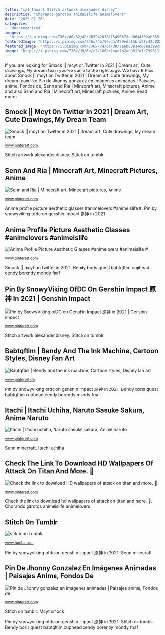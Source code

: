```yaml
---
title: "sad fanart Stitch artwork alexander disney"
description: "Chorando garotos animeislife animelovers"
date: "2022-07-26"
categories:
- "Uncategorized"
images:
- "https://i.pinimg.com/736x/d6/32/42/d63242038f75490678ad0684f02ab569.jpg"
featuredImage: "https://i.pinimg.com/736x/45/9e/da/459eda15bfa78c42c02252a8318113d5.jpg"
featured_image: "https://i.pinimg.com/736x/7a/6b/80/7a6b80814c68ee399ca99eef0a2c1c69.jpg"
image: "https://i.pinimg.com/736x/18/6b/c7/186bc7bae7b2ad8817a3c739611ffcce.jpg"
---
```


If you are looking for Smock || mcyt on Twitter in 2021 | Dream art, Cute drawings, My dream team you've came to the right page. We have 9 Pics about Smock || mcyt on Twitter in 2021 | Dream art, Cute drawings, My dream team like Pin de Jhonny gonzalez en imágenes animadas | Paisajes anime, Fondos de, Senn and Ria | Minecraft art, Minecraft pictures, Anime and also Senn and Ria | Minecraft art, Minecraft pictures, Anime. Read more:

## Smock || Mcyt On Twitter In 2021 | Dream Art, Cute Drawings, My Dream Team

![Smock || mcyt on Twitter in 2021 | Dream art, Cute drawings, My dream team](https://i.pinimg.com/736x/d6/32/42/d63242038f75490678ad0684f02ab569.jpg "Chorando garotos animeislife animelovers")

<small>www.pinterest.com</small>

Stitch artwork alexander disney. Stitch on tumblr

## Senn And Ria | Minecraft Art, Minecraft Pictures, Anime

![Senn and Ria | Minecraft art, Minecraft pictures, Anime](https://i.pinimg.com/736x/18/6b/c7/186bc7bae7b2ad8817a3c739611ffcce.jpg "Anime profile picture aesthetic glasses #animelovers #animeislife #")

<small>www.pinterest.com</small>

Anime profile picture aesthetic glasses #animelovers #animeislife #. Pin by snowyviking ofdc on genshin impact 原神 in 2021

## Anime Profile Picture Aesthetic Glasses #animelovers #animeislife #

![Anime Profile Picture Aesthetic Glasses #animelovers #animeislife #](https://i.pinimg.com/736x/a8/62/46/a86246352d6747d11aecfbb65ade0759.jpg "Check the link to download hd wallpapers of attack on titan and more. 🌇")

<small>www.pinterest.com</small>

Smock || mcyt on twitter in 2021. Bendy boris quest babtqftim cuphead cendy borendy mondy fnaf

## Pin By SnowyViking OfDC On Genshin Impact 原神 In 2021 | Genshin Impact

![Pin by SnowyViking ofDC on Genshin Impact 原神 in 2021 | Genshin impact](https://i.pinimg.com/736x/c1/c4/16/c1c416debe515837e95b7b288efe10cc.jpg "Pin de jhonny gonzalez en imágenes animadas")

<small>www.pinterest.com</small>

Stitch artwork alexander disney. Stitch on tumblr

## Babtqftim | Bendy And The Ink Machine, Cartoon Styles, Disney Fan Art

![Babtqftim | Bendy and the ink machine, Cartoon styles, Disney fan art](https://i.pinimg.com/736x/cd/d6/bb/cdd6bb68bb624af813480c02af850a7f.jpg "Itachi uchiha")

<small>www.pinterest.de</small>

Pin by snowyviking ofdc on genshin impact 原神 in 2021. Bendy boris quest babtqftim cuphead cendy borendy mondy fnaf

## Itachi | Itachi Uchiha, Naruto Sasuke Sakura, Anime Naruto

![Itachi | Itachi uchiha, Naruto sasuke sakura, Anime naruto](https://i.pinimg.com/736x/7a/6b/80/7a6b80814c68ee399ca99eef0a2c1c69.jpg "Stitch on tumblr")

<small>www.pinterest.com</small>

Senn minecraft. Itachi uchiha

## Check The Link To Download HD Wallpapers Of Attack On Titan And More. 🌇

![Check the link to download HD wallpapers of attack on titan and more. 🌇](https://i.pinimg.com/736x/75/bd/6b/75bd6bb40f33298ce950f471620cce72.jpg "Senn and ria")

<small>www.pinterest.com</small>

Check the link to download hd wallpapers of attack on titan and more. 🌇. Chorando garotos animeislife animelovers

## Stitch On Tumblr

![stitch on Tumblr](https://68.media.tumblr.com/130c893fc6f420d33337bd780fc881e0/tumblr_oj3i9ieYXA1vftvubo1_500.png "Anime profile picture aesthetic glasses #animelovers #animeislife #")

<small>www.tumblr.com</small>

Pin by snowyviking ofdc on genshin impact 原神 in 2021. Senn minecraft

## Pin De Jhonny Gonzalez En Imágenes Animadas | Paisajes Anime, Fondos De

![Pin de Jhonny gonzalez en imágenes animadas | Paisajes anime, Fondos de](https://i.pinimg.com/736x/45/9e/da/459eda15bfa78c42c02252a8318113d5.jpg "Bendy boris quest babtqftim cuphead cendy borendy mondy fnaf")

<small>www.pinterest.com</small>

Stitch on tumblr. Mcyt smock

Pin by snowyviking ofdc on genshin impact 原神 in 2021. Stitch on tumblr. Bendy boris quest babtqftim cuphead cendy borendy mondy fnaf
